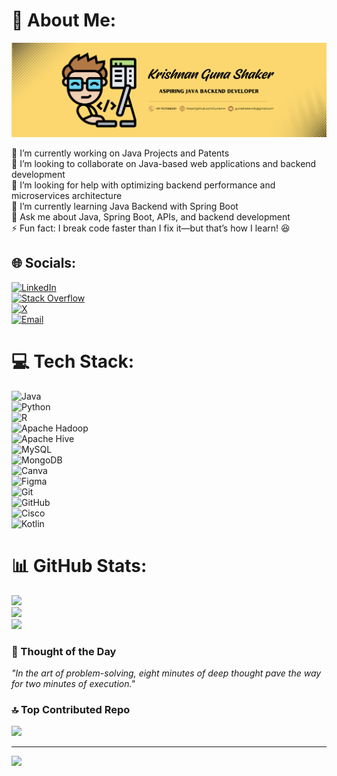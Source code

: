 # 💫 About Me:
![Banner Image](https://github.com/Guna444/Codolio/blob/main/Yellow%20and%20Green%20Illustration%20Personal%20LinkedIn%20Banner.png?raw=true)

🔭 I’m currently working on Java Projects and Patents  
👯 I’m looking to collaborate on Java-based web applications and backend development  
🤝 I’m looking for help with optimizing backend performance and microservices architecture  
🌱 I’m currently learning Java Backend with Spring Boot  
💬 Ask me about Java, Spring Boot, APIs, and backend development  
⚡ Fun fact: I break code faster than I fix it—but that’s how I learn! 😆  

## 🌐 Socials:
[![LinkedIn](https://img.shields.io/badge/LinkedIn-%230077B5.svg?logo=linkedin&logoColor=white)](https://www.linkedin.com/in/k-guna-shaker-35725b253/)  
[![Stack Overflow](https://img.shields.io/badge/-Stackoverflow-FE7A16?logo=stack-overflow&logoColor=white)](https://stackoverflow.com/users/28655535/guna-shaker)  
[![X](https://img.shields.io/badge/X-black.svg?logo=X&logoColor=white)](https://x.com/GunaShaker36897)  
[![Email](https://img.shields.io/badge/Email-D14836?logo=gmail&logoColor=white)](mailto:gunashaker45k@gmail.com)  

# 💻 Tech Stack:
![Java](https://img.shields.io/badge/java-%23ED8B00.svg?style=flat&logo=openjdk&logoColor=white)  
![Python](https://img.shields.io/badge/python-3670A0?style=flat&logo=python&logoColor=ffdd54)  
![R](https://img.shields.io/badge/r-%23276DC3.svg?style=flat&logo=r&logoColor=white)  
![Apache Hadoop](https://img.shields.io/badge/Apache%20Hadoop-66CCFF?style=flat&logo=apachehadoop&logoColor=black)  
![Apache Hive](https://img.shields.io/badge/Apache%20Hive-FDEE21?style=flat&logo=apachehive&logoColor=black)  
![MySQL](https://img.shields.io/badge/mysql-4479A1.svg?style=flat&logo=mysql&logoColor=white)  
![MongoDB](https://img.shields.io/badge/MongoDB-%234ea94b.svg?style=flat&logo=mongodb&logoColor=white)  
![Canva](https://img.shields.io/badge/Canva-%2300C4CC.svg?style=flat&logo=Canva&logoColor=white)  
![Figma](https://img.shields.io/badge/figma-%23F24E1E.svg?style=flat&logo=figma&logoColor=white)  
![Git](https://img.shields.io/badge/git-%23F05033.svg?style=flat&logo=git&logoColor=white)  
![GitHub](https://img.shields.io/badge/github-%23121011.svg?style=flat&logo=github&logoColor=white)  
![Cisco](https://img.shields.io/badge/cisco-%23049fd9.svg?style=flat&logo=cisco&logoColor=black)  
![Kotlin](https://img.shields.io/badge/kotlin-%237F52FF.svg?style=flat&logo=kotlin&logoColor=white)  

# 📊 GitHub Stats:
![](https://github-readme-stats.vercel.app/api?username=guna444&theme=blue-green&hide_border=false&include_all_commits=false&count_private=false)  
![](https://nirzak-streak-stats.vercel.app/?user=guna444&theme=blue-green&hide_border=false)  
![](https://github-readme-stats.vercel.app/api/top-langs/?username=guna444&theme=blue-green&hide_border=false&include_all_commits=false&count_private=false&layout=compact)  

### 🧠 Thought of the Day  
*"In the art of problem-solving, eight minutes of deep thought pave the way for two minutes of execution."*  

### 🔝 Top Contributed Repo
![](https://github-contributor-stats.vercel.app/api?username=guna444&limit=5&theme=dark&combine_all_yearly_contributions=true)  

---
[![](https://visitcount.itsvg.in/api?id=guna444&icon=0&color=0)](https://visitcount.itsvg.in)

<!-- Proudly created with GPRM ( https://gprm.itsvg.in ) -->

